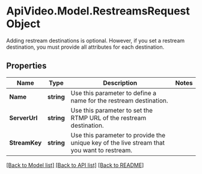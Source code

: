 # ApiVideo.Model.RestreamsRequestObject
Adding restream destinations is optional. However, if you set a restream destination, you must provide all attributes for each destination.

## Properties

Name | Type | Description | Notes
------------ | ------------- | ------------- | -------------
**Name** | **string** | Use this parameter to define a name for the restream destination. | 
**ServerUrl** | **string** | Use this parameter to set the RTMP URL of the restream destination. | 
**StreamKey** | **string** | Use this parameter to provide the unique key of the live stream that you want to restream. | 

[[Back to Model list]](../README.md#documentation-for-models) [[Back to API list]](../README.md#documentation-for-api-endpoints) [[Back to README]](../README.md)

